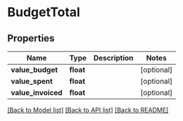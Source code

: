 # BudgetTotal

## Properties

 Name               | Type      | Description | Notes      
--------------------|-----------|-------------|------------
 **value_budget**   | **float** |             | [optional] 
 **value_spent**    | **float** |             | [optional] 
 **value_invoiced** | **float** |             | [optional] 

[[Back to Model list]](../../README.md#documentation-for-models) [[Back to API list]](../../README.md#documentation-for-api-endpoints) [[Back to README]](../../README.md)


